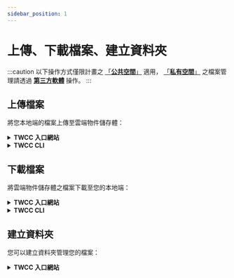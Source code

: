 ```yaml
---
sidebar_position: 1
---
```


# 上傳、下載檔案、建立資料夾

:::caution
以下操作方式僅限計畫之 [「<ins>**公共空間<i class="fa fa-question-circle fa-question-circle-for-service" aria-hidden="true"></i>**」</ins>](https://man.twcc.ai/@twccdocs/doc-cos-main-zh/%2F%40TWSC%2Fcos-overview-zh) 適用， [「<ins>**私有空間<i class="fa fa-question-circle fa-question-circle-for-service" aria-hidden="true"></i>**」</ins>](https://man.twcc.ai/@twccdocs/doc-cos-main-zh/%2F%40TWSC%2Fcos-overview-zh) 之檔案管理請透過 [<ins>**第三方軟體**</ins>](https://man.twcc.ai/@twccdocs/doc-cos-main-zh/https%3A%2F%2Fman.twcc.ai%2F%40TWSC%2Fguide-cos-connect-info-zh) 操作。
:::


## 上傳檔案

將您本地端的檔案上傳至雲端物件儲存體：

<!-- 1 start -->

<details class="docspoiler">

<summary><b>TWCC 入口網站</b></summary>


* 進入儲存體的內容頁面，點擊「**上傳**」。

![](https://i.imgur.com/p35M2hQ.png)



* 出現上傳檔案視窗後，可以直接**拖曳檔案或資料夾**或點擊「**選擇檔案**」。

![](https://i.imgur.com/5OELjU4.png)



* 選擇好欲上傳的檔案後，可勾選左上「**加密**」將檔案使用金鑰加密。完成後，點擊「**上傳**」。

:::info
更多檔案加密說明，請參考：[<ins>檔案加密</ins>](https://man.twcc.ai/@TWSC/guide-cos-encryption-zh)。
:::

![](https://i.imgur.com/fCSF7DS.png)


    
* 出現上傳完成後提示後點擊「完成」。
    
![](https://cos.twcc.ai/SYS-MANUAL/uploads/upload_9bcdf1d73e3d33fe0fcbc8ac42fcfb24.png)


:::caution
檔案上傳限制：單一檔案不得超過 1GB，總檔案數不得超過 1000，如欲上傳更大更多的檔案，可透過左側功能列之「第三方軟體下載」。
:::

</details>

<!-- Space -->

<div style={{height:8+'px'}}></div>

<!-- 2. start -->

<details class="docspoiler">

<summary><b>TWCC CLI</b></summary>


:::caution
上傳檔案可藉『相對路徑』、『絕對路徑』擷取資料傳入儲存體
![](https://cos.twcc.ai/SYS-MANUAL/uploads/upload_66f6bc7fd0b69de7274d2a3251a5a817.png)
:::


#### 上傳單一檔案 `-sync to-cos`

- 自當前路徑上傳單一檔案(檔名：`testfile1`)
- 並利用檢視指令確認檔案是否成功上傳目標儲存體`bk_cli`

```bash
twccli cp cos -bkt bk_cli -fn testfile1 -sync to-cos
twccli ls cos -bkt bk_cli
```


- 自相對路徑上傳單一檔案(檔名：`test1`)至目標儲存體 `testf1/` 目錄下

```bash
twccli cp cos -bkt bk_cli -dir testf1/ -fn test1 -sync to-cos
```

- 上傳相對路徑資料夾的所有檔案(資料夾：`testf2`) 至目標儲存體 

```bash
twccli cp cos -bkt bk_cli -dir testf2 -sync to-cos
```


</details>

## 下載檔案

將雲端物件儲存體之檔案下載至您的本地端：

<!-- 1 start -->

<details class="docspoiler">

<summary><b>TWCC 入口網站</b></summary>


* 在儲存體的內容頁面，勾選欲下載的檔案後點擊列表上方的「下載」按鈕。

:::caution
目前一次僅能下載一個檔案，如欲下載多個檔案，可透過左側功能列之「第三方軟體下載」。
:::    
    
![](https://cos.twcc.ai/SYS-MANUAL/uploads/upload_c870bc168585b7f3fe610bcd24a12ceb.png)

</details>

<!-- Space -->

<div style={{height:8+'px'}}></div>

<!-- 2. start -->

<details class="docspoiler">

<summary><b>TWCC CLI</b></summary>


- 自儲存體下載單一檔案(檔名:`testfile1`)至當前資料夾
- 並檢視是否下載成功

```bash
twccli cp cos -bkt bk_cli -okey testfile1 -sync from-cos
twccli ls cos -bkt bk_cli
```


![](https://cos.twcc.ai/SYS-MANUAL/uploads/upload_139476a0ef51c83f649a32e43a8feb3a.png)

<!--


- 自儲存體下載一檔案(檔名:`testfile2`)至指定目錄`download`

```bash=
twccli cp cos -bkt bk_cli -dir ./ -fn testfile2 -sync from-cos
```
-->

    

- 下載整包儲存體至指定目錄 
- 並檢視是否下載成功
```bash
twccli cp cos -bkt bk_cli -dir download/ -sync from-cos
twccli ls cos -bkt bk_cli
```

![](https://cos.twcc.ai/SYS-MANUAL/uploads/upload_a7d7d0ece77cba4025908f4c48453de6.png)


</details>
    
## 建立資料夾

您可以建立資料夾管理您的檔案：

<!-- 1 start -->

<details class="docspoiler">

<summary><b>TWCC 入口網站</b></summary>


* 在儲存體的內容頁面，點擊「**建立資料夾**」，輸入資料夾名稱後按「**確定**」，即建立成功。
    
![](https://cos.twcc.ai/SYS-MANUAL/uploads/upload_c19115d4aa65893e358df12917a94d82.png)


</details>
